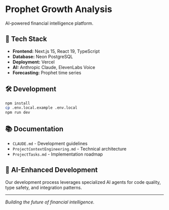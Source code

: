 # Prophet Growth Analysis

AI-powered financial intelligence platform.

## 🚀 Tech Stack

- **Frontend:** Next.js 15, React 19, TypeScript
- **Database:** Neon PostgreSQL
- **Deployment:** Vercel
- **AI:** Anthropic Claude, ElevenLabs Voice
- **Forecasting:** Prophet time series

## 🛠 Development

```bash
npm install
cp .env.local.example .env.local
npm run dev
```

## 📚 Documentation

- `CLAUDE.md` - Development guidelines
- `ProjectContextEngineering.md` - Technical architecture
- `ProjectTasks.md` - Implementation roadmap

## 🤖 AI-Enhanced Development

Our development process leverages specialized AI agents for code quality, type safety, and integration patterns.

---

_Building the future of financial intelligence._
